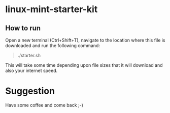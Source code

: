 # linux-mint-starter-kit

## How to run

Open a new terminal (Ctrl+Shift+T), navigate to the location where this file is downloaded and run the following command:

>./starter.sh

This will take some time depending upon file sizes that it will download and also your internet speed.

# Suggestion 

Have some coffee and come back ;-)
